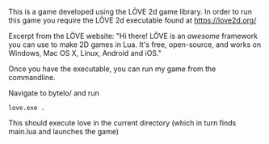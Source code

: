
This is a game developed using the LÖVE 2d game library.
In order to run this game you require the LÖVE 2d executable found at https://love2d.org/

Excerpt from the LÖVE website: "Hi there! LÖVE is an *awesome* framework you can use to make 2D games in Lua. It's free, open-source, and works on Windows, Mac OS X, Linux, Android and iOS."

Once you have the executable, you can run my game from the commandline.

Navigate to bytelo/ and run 

```
love.exe .
```

This should execute love in the current directory (which in turn finds main.lua and launches the game)